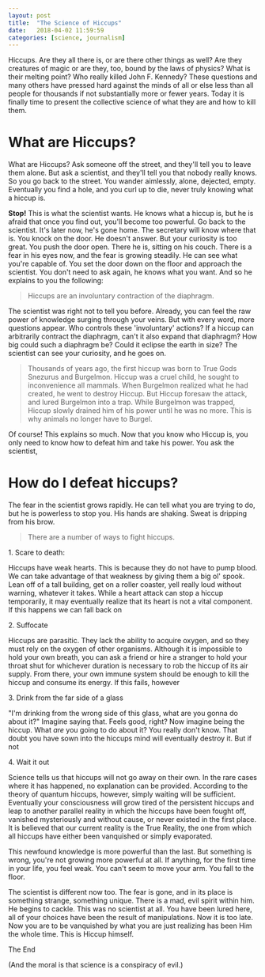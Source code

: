 ```yaml
---
layout: post
title:  "The Science of Hiccups"
date:   2018-04-02 11:59:59
categories: [science, journalism]
---
```


Hiccups. Are they all there is, or are there other things as well? Are they creatures of magic or are they, too, bound by the laws of physics? What is their melting point? Who really killed John F. Kennedy? These questions and many others have pressed hard against the minds of all or else less than all people for thousands if not substantially more or fewer years. Today it is finally time to present the collective science of what they are and how to kill them.

# What are Hiccups?

What are Hiccups? Ask someone off the street, and they'll tell you to leave them alone. But ask a scientist, and they'll tell you that nobody really knows. So you go back to the street. You wander aimlessly, alone, dejected, empty. Eventually you find a hole, and you curl up to die, never truly knowing what a hiccup is. 

**Stop!** This is what the scientist wants. He knows what a hiccup is, but he is afraid that once you find out, you'll become too powerful. Go back to the scientist. It's later now, he's gone home. The secretary will know where that is. You knock on the door. He doesn't answer. But your curiosity is too great. You push the door open. There he is, sitting on his couch. There is a fear in his eyes now, and the fear is growing steadily. He can see what you're capable of. You set the door down on the floor and approach the scientist. You don't need to ask again, he knows what you want. And so he explains to you the following:

>Hiccups are an involuntary contraction of the diaphragm. 

The scientist was right not to tell you before. Already, you can feel the raw power of knowledge surging through your veins. But with every word, more questions appear. Who controls these 'involuntary' actions? If a hiccup can arbitrarily contract the diaphragm, can't it also expand that diaphragm? How big could such a diaphragm be? Could it eclipse the earth in size? The scientist can see your curiosity, and he goes on. 

>Thousands of years ago, the first hiccup was born to True Gods Snezurus and Burgelmon. Hiccup was a cruel child, he sought to inconvenience all mammals. When Burgelmon realized what he had created, he went to destroy Hiccup. But Hiccup foresaw the attack, and lured Burgelmon into a trap. While Burgelmon was trapped, Hiccup slowly drained him of his power until he was no more. This is why animals no longer have to Burgel.

Of course! This explains so much. Now that you know who Hiccup is, you only need to know how to defeat him and take his power. You ask the scientist,

# How do I defeat hiccups?

The fear in the scientist grows rapidly. He can tell what you are trying to do, but he is powerless to stop you. His hands are shaking. Sweat is dripping from his brow. 

> There are a number of ways to fight hiccups.

1\. Scare to death:

Hiccups have weak hearts. This is because they do not have to pump blood. We can take advantage of that weakness by giving them a big ol' spook. Lean off of a tall building, get on a roller coaster, yell really loud without warning, whatever it takes. While a heart attack can stop a hiccup temporarily, it may eventually realize that its heart is not a vital component. If this happens we can fall back on

2\. Suffocate

Hiccups are parasitic. They lack the ability to acquire oxygen, and so they must rely on the oxygen of other organisms. Although it is impossible to hold your own breath, you can ask a friend or hire a stranger to hold your throat shut for whichever duration is necessary to rob the hiccup of its air supply. From there, your own immune system should be enough to kill the hiccup and consume its energy. If this fails, however

3\. Drink from the far side of a glass

"I'm drinking from the wrong side of this glass, what are you gonna do about it?" Imagine saying that. Feels good, right? Now imagine being the hiccup. What *are* you going to do about it? You really don't know. That doubt you have sown into the hiccups mind will eventually destroy it. But if not

4\. Wait it out

Science tells us that hiccups will not go away on their own. In the rare cases where it has happened, no explanation can be provided. According to the theory of quantum hiccups, however, simply waiting will be sufficient. Eventually your consciousness will grow tired of the persistent hiccups and leap to another parallel reality in which the hiccups have been fought off, vanished mysteriously and without cause, or never existed in the first place. It is believed that our current reality is the True Reality, the one from which all hiccups have either been vanquished or simply evaporated. 

This newfound knowledge is more powerful than the last. But something is wrong, you're not growing more powerful at all. If anything, for the first time in your life, you feel weak. You can't seem to move your arm. You fall to the floor.

The scientist is different now too. The fear is gone, and in its place is something strange, something unique. There is a mad, evil spirit within him. He begins to cackle. This was no scientist at all. You have been lured here, all of your choices have been the result of manipulations. Now it is too late. Now you are to be vanquished by what you are just realizing has been Him the whole time. This is Hiccup himself. 

The End

(And the moral is that science is a conspiracy of evil.)